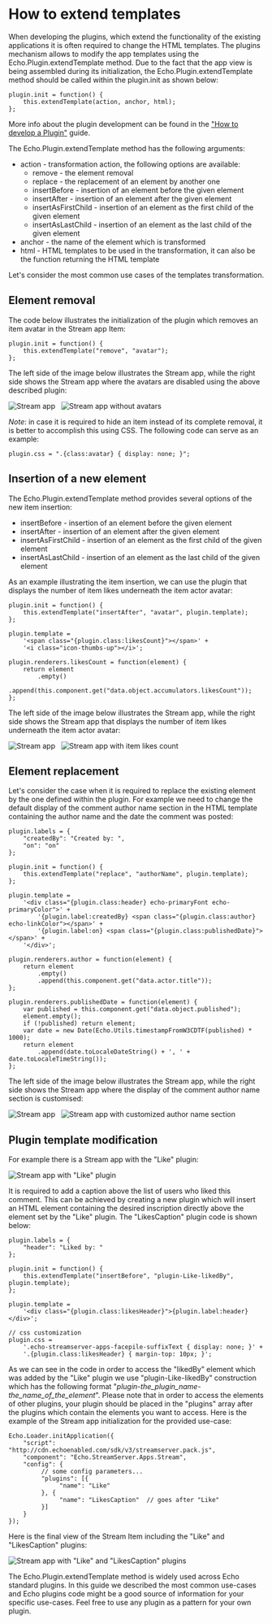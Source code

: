 # How to extend templates

When developing the plugins, which extend the functionality of the existing applications it is often required to change the HTML templates. The plugins mechanism allows to modify the app templates using the Echo.Plugin.extendTemplate method. Due to the fact that the app view is being assembled during its initialization, the Echo.Plugin.extendTemplate method should be called within the plugin.init as shown below:

    plugin.init = function() {
        this.extendTemplate(action, anchor, html);
    };

More info about the plugin development can be found in the ["How to develop a Plugin"](#!/guide/how_to_develop_plugin) guide.

The Echo.Plugin.extendTemplate method has the following arguments:

- action - transformation action, the following options are available:
    - remove - the element removal
    - replace - the replacement of an element by another one
    - insertBefore - insertion of an element before the given element
    - insertAfter - insertion of an element after the given element
    - insertAsFirstChild - insertion of an element as the first child of the given element
    - insertAsLastChild - insertion of an element as the last child of the given element
- anchor - the name of the element which is transformed
- html - HTML templates to be used in the transformation, it can also be the function returning the HTML template

Let's consider the most common use cases of the templates transformation.

## Element removal

The code below illustrates the initialization of the plugin which removes an item avatar in the Stream app Item:

    plugin.init = function() {
        this.extendTemplate("remove", "avatar");
    };

The left side of the image below illustrates the Stream app, while the right side shows the Stream app where the avatars are disabled using the above described plugin:

![Stream app](guides/how_to_extend_templates/images/removal_before.png)&nbsp;&nbsp;&nbsp;![Stream app without avatars](guides/how_to_extend_templates/images/removal_after.png)

_Note_:  in case it is required to hide an item instead of its complete removal, it is better to accomplish this using CSS.
The following code can serve as an example:

    plugin.css = ".{class:avatar} { display: none; }";

## Insertion of a new element

The Echo.Plugin.extendTemplate method provides several options of the new item insertion:

- insertBefore - insertion of an element before the given element
- insertAfter - insertion of an element after the given element
- insertAsFirstChild - insertion of an element as the first child of the given element
- insertAsLastChild - insertion of an element as the last child of the given element

As an example illustrating the item insertion, we can use the plugin that displays the number of item likes underneath the item actor avatar:

    plugin.init = function() {
        this.extendTemplate("insertAfter", "avatar", plugin.template);
    };

    plugin.template =
        '<span class="{plugin.class:likesCount}"></span>' +
        '<i class="icon-thumbs-up"></i>';

    plugin.renderers.likesCount = function(element) {
        return element
            .empty()
            .append(this.component.get("data.object.accumulators.likesCount"));
    };

The left side of the image below illustrates the Stream app, while the right side shows the Stream app that displays the number of item likes underneath the item actor avatar:

![Stream app](guides/how_to_extend_templates/images/insertion_before.png)&nbsp;&nbsp;&nbsp;![Stream app with item likes count](guides/how_to_extend_templates/images/insertion_after.png)

## Element replacement

Let's consider the case when it is required to replace the existing element by the one defined within the plugin.  For example we need to change the default display of the comment author name section in the HTML template containing the author name and the date the comment was posted:

    plugin.labels = {
        "createdBy": "Created by: ",
        "on": "on"
    };

    plugin.init = function() {
        this.extendTemplate("replace", "authorName", plugin.template);
    };

    plugin.template =
        '<div class="{plugin.class:header} echo-primaryFont echo-primaryColor">' +
            '{plugin.label:createdBy} <span class="{plugin.class:author} echo-linkColor"></span>' +
            '{plugin.label:on} <span class="{plugin.class:publishedDate}"></span>' +
        '</div>';

    plugin.renderers.author = function(element) {
        return element
            .empty()
            .append(this.component.get("data.actor.title"));
    };

    plugin.renderers.publishedDate = function(element) {
        var published = this.component.get("data.object.published");
        element.empty();
        if (!published) return element;
        var date = new Date(Echo.Utils.timestampFromW3CDTF(published) * 1000);
        return element
            .append(date.toLocaleDateString() + ', ' + date.toLocaleTimeString());
    };

The left side of the image below illustrates the Stream app, while the right side shows the Stream app where the display of the comment author name section is customised:

![Stream app](guides/how_to_extend_templates/images/replacement_before.png)&nbsp;&nbsp;&nbsp;![Stream app with customized author name section](guides/how_to_extend_templates/images/replacement_after.png)

## Plugin template modification

For example there is a Stream app with the "Like" plugin:

![Stream app with "Like" plugin](guides/how_to_extend_templates/images/plugins_before.png)

It is required to add a caption above the list of users who liked this comment. This can be achieved by creating a new plugin which will insert an HTML element containing the desired inscription directly above the element set by the "Like" plugin. The "LikesCaption" plugin code is shown below: 

    plugin.labels = {
        "header": "Liked by: "
    };

    plugin.init = function() {
        this.extendTemplate("insertBefore", "plugin-Like-likedBy", plugin.template);
    };

    plugin.template =
        '<div class="{plugin.class:likesHeader}">{plugin.label:header}</div>';

    // css customization
    plugin.css =
        '.echo-streamserver-apps-facepile-suffixText { display: none; }' +
        '.{plugin.class:likesHeader} { margin-top: 10px; }';

As we can see in the code in order to access the "likedBy" element which was added by the "Like" plugin we use "plugin-Like-likedBy" construction which has the following format "_plugin_-_the_plugin_name_-_the_name_of_the_element_".
Please note that in order to access the elements of other plugins, your plugin should be placed in the "plugins" array after the plugins which contain the elements you want to access. Here is the example of the Stream app initialization for the provided use-case:

    Echo.Loader.initApplication({
        "script": "http://cdn.echoenabled.com/sdk/v3/streamserver.pack.js",
        "component": "Echo.StreamServer.Apps.Stream",
        "config": {
             // some config parameters...
             "plugins": [{
                  "name": "Like"
             }, {
                  "name": "LikesCaption"  // goes after "Like"
             }]
        }
    });

Here is the final view of the Stream Item including the "Like" and "LikesCaption" plugins:

![Stream app with "Like" and "LikesCaption" plugins](guides/how_to_extend_templates/images/plugins_after.png)

The Echo.Plugin.extendTemplate method is widely used across Echo standard plugins. In this guide we described the most common use-cases and Echo plugins code might be a good source of information for your specific use-cases. Feel free to use any plugin as a pattern for your own plugin.
